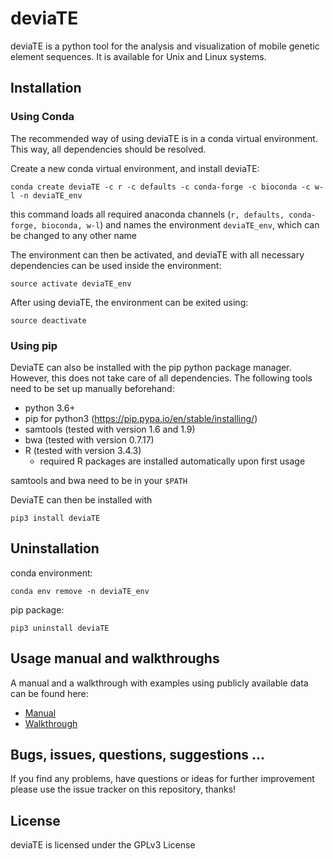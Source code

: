 # deviaTE

deviaTE is a python tool for the analysis and visualization of mobile genetic element sequences. It is available for Unix and Linux systems.

## Installation

### Using Conda

The recommended way of using deviaTE is in a conda virtual environment. This way, all dependencies should be resolved.

Create a new conda virtual environment, and install deviaTE:

```conda create deviaTE -c r -c defaults -c conda-forge -c bioconda -c w-l -n deviaTE_env```

this command loads all required anaconda channels (`r, defaults, conda-forge, bioconda, w-l`) and names the environment `deviaTE_env`, which can be changed to any other name

The environment can then be activated, and deviaTE with all necessary dependencies can be used inside the environment:

```source activate deviaTE_env```

After using deviaTE, the environment can be exited using:

```source deactivate```


### Using pip

DeviaTE can also be installed with the pip python package manager. However, this does not take care of all dependencies. The following tools need to be set up manually beforehand:

* python 3.6+
* pip for python3 (https://pip.pypa.io/en/stable/installing/)
* samtools (tested with version 1.6 and 1.9)
* bwa (tested with version 0.7.17)
* R (tested with version 3.4.3)
  * required R packages are installed automatically upon first usage

samtools and bwa need to be in your `$PATH`

DeviaTE can then be installed with 

```pip3 install deviaTE```


## Uninstallation

conda environment:

```conda env remove -n deviaTE_env```

pip package:

```pip3 uninstall deviaTE```


## Usage manual and walkthroughs

A manual and a walkthrough with examples using publicly available data can be found here:

* [Manual](https://github.com/W-L/deviaTE/blob/master/doc/MANUAL.md) 
* [Walkthrough](https://github.com/W-L/deviaTE/blob/master/doc/WALKTHROUGH.md) 


## Bugs, issues, questions, suggestions ...
If you find any problems, have questions or ideas for further improvement please use the issue tracker on this repository, thanks!


## License
deviaTE is licensed under the GPLv3 License

